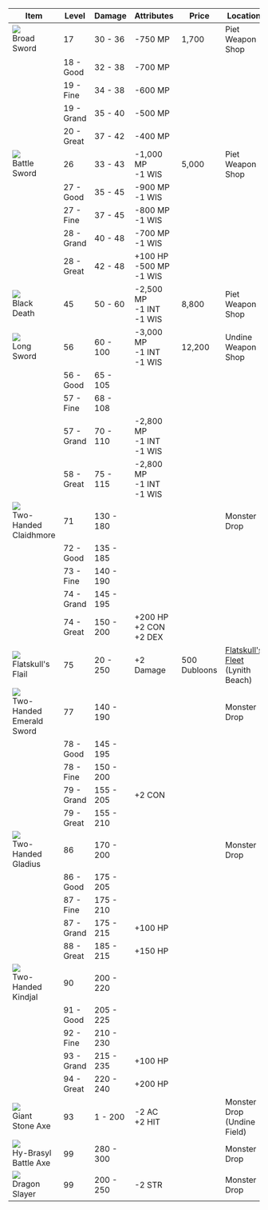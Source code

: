 | Item | Level | Damage | Attributes | Price | Location |
|-|-|-|-|-|-|
| <img src="../../images/sprites/broadsword.png"/> <br> Broad Sword | 17 | 30 - 36 | -750 MP | 1,700 | Piet Weapon Shop |
| | 18 - Good | 32 - 38 | -700 MP | | |
| | 19 - Fine | 34 - 38 | -600 MP | | |
| | 19 - Grand | 35 - 40 | -500 MP | | |
| | 20 - Great | 37 - 42 | -400 MP | | |
| <img src="../../images/sprites/battle_sword.png"/> <br> Battle Sword | 26 | 33 - 43 | -1,000 MP <br> -1 WIS | 5,000 | Piet Weapon Shop |
| | 27 - Good | 35 - 45 | -900 MP <br> -1 WIS | | |
| | 27 - Fine | 37 - 45 | -800 MP <br> -1 WIS | | |
| | 28 - Grand | 40 - 48 | -700 MP <br> -1 WIS | | |
| | 28 - Great | 42 - 48 | +100 HP <br> -500 MP <br> -1 WIS | | |
| <img src="../../images/sprites/black_death.png"/> <br> Black Death | 45 | 50 - 60 | -2,500 MP <br> -1 INT <br> -1 WIS | 8,800 | Piet Weapon Shop |
| <img src="../../images/sprites/long_sword.png"/> <br> Long Sword | 56 | 60 - 100 | -3,000 MP <br> -1 INT <br> -1 WIS   | 12,200 | Undine Weapon Shop |
| | 56 - Good | 65 - 105 | | | |
| | 57 - Fine | 68 - 108 | | | |
| | 57 - Grand | 70 - 110 | -2,800 MP <br> -1 INT <br> -1 WIS | | |
| | 58 - Great | 75 - 115 | -2,800 MP <br> -1 INT <br> -1 WIS   | | |
| <img src="../../images/sprites/claidhmore.png"/> <br> Two-Handed Claidhmore | 71 | 130 - 180 | | | Monster Drop |
| | 72 - Good | 135 - 185 | | | |
| | 73 - Fine | 140 - 190 | | | |
| | 74 - Grand | 145 - 195 | | | |
| | 74 - Great | 150 - 200 | +200 HP <br> +2 CON <br> +2 DEX     | | |
| <img src="../../images/sprites/flail.png"/> <br> Flatskull's Flail | 75 | 20 - 250 | +2 Damage | 500 Dubloons | [Flatskull's Fleet](../../quests/flatskulls_fleet) <br> (Lynith Beach) |
| <img src="../../images/sprites/emerald_sword.png"/> <br> Two-Handed Emerald Sword | 77 | 140 - 190 | | | Monster Drop |
| | 78 - Good | 145 - 195 | | | |
| | 78 - Fine | 150 - 200 | | | |
| | 79 - Grand | 155 - 205 | +2 CON | | |
| | 79 - Great | 155 - 210 | | | |
| <img src="../../images/sprites/gladius.png"/> <br> Two-Handed Gladius | 86 | 170 - 200 | | | Monster Drop |
| | 86 - Good | 175 - 205 | | | |
| | 87 - Fine | 175 - 210 | | | |
| | 87 - Grand | 175 - 215 | +100 HP | | |
| | 88 - Great | 185 - 215 | +150 HP | | |
| <img src="../../images/sprites/kindjal.png"/> <br> Two-Handed Kindjal | 90 | 200 - 220 | | | |
| | 91 - Good | 205 - 225 | | | |
| | 92 - Fine | 210 - 230 | | | |
| | 93 - Grand | 215 - 235 | +100 HP | | |
| | 94 - Great | 220 - 240 | +200 HP | | |
| <img src="../../images/sprites/stone_axe.png"/> <br> Giant Stone Axe | 93 | 1 - 200 | -2 AC <br> +2 HIT | | Monster Drop <br> (Undine Field) |
| <img src="../../images/sprites/hyb_axe.png"/> <br> Hy-Brasyl Battle Axe | 99 | 280 - 300 | | | Monster Drop |
| <img src="../../images/sprites/dragon_slayer.png"/> <br> Dragon Slayer | 99 | 200 - 250 | -2 STR | | Monster Drop |

